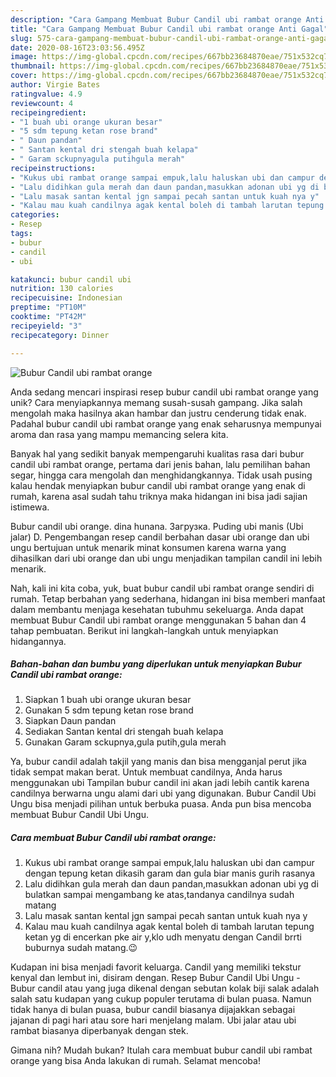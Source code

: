 ```yaml
---
description: "Cara Gampang Membuat Bubur Candil ubi rambat orange Anti Gagal"
title: "Cara Gampang Membuat Bubur Candil ubi rambat orange Anti Gagal"
slug: 575-cara-gampang-membuat-bubur-candil-ubi-rambat-orange-anti-gagal
date: 2020-08-16T23:03:56.495Z
image: https://img-global.cpcdn.com/recipes/667bb23684870eae/751x532cq70/bubur-candil-ubi-rambat-orange-foto-resep-utama.jpg
thumbnail: https://img-global.cpcdn.com/recipes/667bb23684870eae/751x532cq70/bubur-candil-ubi-rambat-orange-foto-resep-utama.jpg
cover: https://img-global.cpcdn.com/recipes/667bb23684870eae/751x532cq70/bubur-candil-ubi-rambat-orange-foto-resep-utama.jpg
author: Virgie Bates
ratingvalue: 4.9
reviewcount: 4
recipeingredient:
- "1 buah ubi orange ukuran besar"
- "5 sdm tepung ketan rose brand"
- " Daun pandan"
- " Santan kental dri stengah buah kelapa"
- " Garam sckupnyagula putihgula merah"
recipeinstructions:
- "Kukus ubi rambat orange sampai empuk,lalu haluskan ubi dan campur dengan tepung ketan dikasih garam dan gula biar manis gurih rasanya"
- "Lalu didihkan gula merah dan daun pandan,masukkan adonan ubi yg di bulatkan sampai mengambang ke atas,tandanya candilnya sudah matang"
- "Lalu masak santan kental jgn sampai pecah santan untuk kuah nya y"
- "Kalau mau kuah candilnya agak kental boleh di tambah larutan tepung ketan yg di encerkan pke air y,klo udh menyatu dengan Candil brrti buburnya sudah matang.😉"
categories:
- Resep
tags:
- bubur
- candil
- ubi

katakunci: bubur candil ubi 
nutrition: 130 calories
recipecuisine: Indonesian
preptime: "PT10M"
cooktime: "PT42M"
recipeyield: "3"
recipecategory: Dinner

---
```



![Bubur Candil ubi rambat orange](https://img-global.cpcdn.com/recipes/667bb23684870eae/751x532cq70/bubur-candil-ubi-rambat-orange-foto-resep-utama.jpg)

Anda sedang mencari inspirasi resep bubur candil ubi rambat orange yang unik? Cara menyiapkannya memang susah-susah gampang. Jika salah mengolah maka hasilnya akan hambar dan justru cenderung tidak enak. Padahal bubur candil ubi rambat orange yang enak seharusnya mempunyai aroma dan rasa yang mampu memancing selera kita.

Banyak hal yang sedikit banyak mempengaruhi kualitas rasa dari bubur candil ubi rambat orange, pertama dari jenis bahan, lalu pemilihan bahan segar, hingga cara mengolah dan menghidangkannya. Tidak usah pusing kalau hendak menyiapkan bubur candil ubi rambat orange yang enak di rumah, karena asal sudah tahu triknya maka hidangan ini bisa jadi sajian istimewa.

Bubur candil ubi orange. dina hunana. Загрузка. Puding ubi manis (Ubi jalar) D. Pengembangan resep candil berbahan dasar ubi orange dan ubi ungu bertujuan untuk menarik minat konsumen karena warna yang dihasilkan dari ubi orange dan ubi ungu menjadikan tampilan candil ini lebih menarik.


Nah, kali ini kita coba, yuk, buat bubur candil ubi rambat orange sendiri di rumah. Tetap berbahan yang sederhana, hidangan ini bisa memberi manfaat dalam membantu menjaga kesehatan tubuhmu sekeluarga. Anda dapat membuat Bubur Candil ubi rambat orange menggunakan 5 bahan dan 4 tahap pembuatan. Berikut ini langkah-langkah untuk menyiapkan hidangannya.

<!--inarticleads1-->

##### Bahan-bahan dan bumbu yang diperlukan untuk menyiapkan Bubur Candil ubi rambat orange:

1. Siapkan 1 buah ubi orange ukuran besar
1. Gunakan 5 sdm tepung ketan rose brand
1. Siapkan  Daun pandan
1. Sediakan  Santan kental dri stengah buah kelapa
1. Gunakan  Garam sckupnya,gula putih,gula merah


Ya, bubur candil adalah takjil yang manis dan bisa mengganjal perut jika tidak sempat makan berat. Untuk membuat candilnya, Anda harus menggunakan ubi Tampilan bubur candil ini akan jadi lebih cantik karena candilnya berwarna ungu alami dari ubi yang digunakan. Bubur Candil Ubi Ungu bisa menjadi pilihan untuk berbuka puasa. Anda pun bisa mencoba membuat Bubur Candil Ubi Ungu. 

<!--inarticleads2-->

##### Cara membuat Bubur Candil ubi rambat orange:

1. Kukus ubi rambat orange sampai empuk,lalu haluskan ubi dan campur dengan tepung ketan dikasih garam dan gula biar manis gurih rasanya
1. Lalu didihkan gula merah dan daun pandan,masukkan adonan ubi yg di bulatkan sampai mengambang ke atas,tandanya candilnya sudah matang
1. Lalu masak santan kental jgn sampai pecah santan untuk kuah nya y
1. Kalau mau kuah candilnya agak kental boleh di tambah larutan tepung ketan yg di encerkan pke air y,klo udh menyatu dengan Candil brrti buburnya sudah matang.😉


Kudapan ini bisa menjadi favorit keluarga. Candil yang memiliki tekstur kenyal dan lembut ini, disiram dengan. Resep Bubur Candil Ubi Ungu - Bubur candil atau yang juga dikenal dengan sebutan kolak biji salak adalah salah satu kudapan yang cukup populer terutama di bulan puasa. Namun tidak hanya di bulan puasa, bubur candil biasanya dijajakkan sebagai jajanan di pagi hari atau sore hari menjelang malam. Ubi jalar atau ubi rambat biasanya diperbanyak dengan stek. 

Gimana nih? Mudah bukan? Itulah cara membuat bubur candil ubi rambat orange yang bisa Anda lakukan di rumah. Selamat mencoba!
